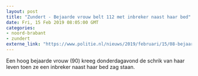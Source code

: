 ```yaml
---
layout: post
title: "Zundert - Bejaarde vrouw belt 112 met inbreker naast haar bed"
date: Fri, 15 Feb 2019 08:05:00 GMT
categories: 
- noord-brabant 
- zundert 
externe_link: "https://www.politie.nl/nieuws/2019/februari/15/08-bejaarde-vrouw-belt-112-met-inbreker-naast-haar-bed.html"
---
```


Een hoog bejaarde vrouw (90) kreeg donderdagavond de schrik van haar leven toen ze een inbreker naast haar bed zag staan.
